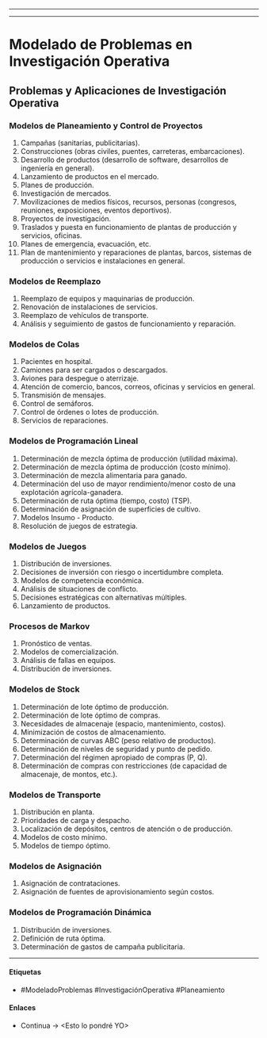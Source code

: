 
---

---
# Modelado de Problemas en Investigación Operativa

## Problemas y Aplicaciones de Investigación Operativa

### Modelos de Planeamiento y Control de Proyectos
1. Campañas (sanitarias, publicitarias).
2. Construcciones (obras civiles, puentes, carreteras, embarcaciones).
3. Desarrollo de productos (desarrollo de software, desarrollos de ingeniería en general).
4. Lanzamiento de productos en el mercado.
5. Planes de producción.
6. Investigación de mercados.
7. Movilizaciones de medios físicos, recursos, personas (congresos, reuniones, exposiciones, eventos deportivos).
8. Proyectos de investigación.
9. Traslados y puesta en funcionamiento de plantas de producción y servicios, oficinas.
10. Planes de emergencia, evacuación, etc.
11. Plan de mantenimiento y reparaciones de plantas, barcos, sistemas de producción o servicios e instalaciones en general.

### Modelos de Reemplazo
1. Reemplazo de equipos y maquinarias de producción.
2. Renovación de instalaciones de servicios.
3. Reemplazo de vehículos de transporte.
4. Análisis y seguimiento de gastos de funcionamiento y reparación.

### Modelos de Colas
1. Pacientes en hospital.
2. Camiones para ser cargados o descargados.
3. Aviones para despegue o aterrizaje.
4. Atención de comercio, bancos, correos, oficinas y servicios en general.
5. Transmisión de mensajes.
6. Control de semáforos.
7. Control de órdenes o lotes de producción.
8. Servicios de reparaciones.

### Modelos de Programación Lineal
1. Determinación de mezcla óptima de producción (utilidad máxima).
2. Determinación de mezcla óptima de producción (costo mínimo).
3. Determinación de mezcla alimentaria para ganado.
4. Determinación del uso de mayor rendimiento/menor costo de una explotación agrícola-ganadera.
5. Determinación de ruta óptima (tiempo, costo) (TSP).
6. Determinación de asignación de superficies de cultivo.
7. Modelos Insumo - Producto.
8. Resolución de juegos de estrategia.

### Modelos de Juegos
1. Distribución de inversiones.
2. Decisiones de inversión con riesgo o incertidumbre completa.
3. Modelos de competencia económica.
4. Análisis de situaciones de conflicto.
5. Decisiones estratégicas con alternativas múltiples.
6. Lanzamiento de productos.

### Procesos de Markov
1. Pronóstico de ventas.
2. Modelos de comercialización.
3. Análisis de fallas en equipos.
4. Distribución de inversiones.

### Modelos de Stock
1. Determinación de lote óptimo de producción.
2. Determinación de lote óptimo de compras.
3. Necesidades de almacenaje (espacio, mantenimiento, costos).
4. Minimización de costos de almacenamiento.
5. Determinación de curvas ABC (peso relativo de productos).
6. Determinación de niveles de seguridad y punto de pedido.
7. Determinación del régimen apropiado de compras (P, Q).
8. Determinación de compras con restricciones (de capacidad de almacenaje, de montos, etc.).

### Modelos de Transporte
1. Distribución en planta.
2. Prioridades de carga y despacho.
3. Localización de depósitos, centros de atención o de producción.
4. Modelos de costo mínimo.
5. Modelos de tiempo óptimo.

### Modelos de Asignación
1. Asignación de contrataciones.
2. Asignación de fuentes de aprovisionamiento según costos.

### Modelos de Programación Dinámica
1. Distribución de inversiones.
2. Definición de ruta óptima.
3. Determinación de gastos de campaña publicitaria.

---
#### Etiquetas
-  #ModeladoProblemas #InvestigaciónOperativa #Planeamiento

#### Enlaces
- Continua -> <Esto lo pondré YO>

